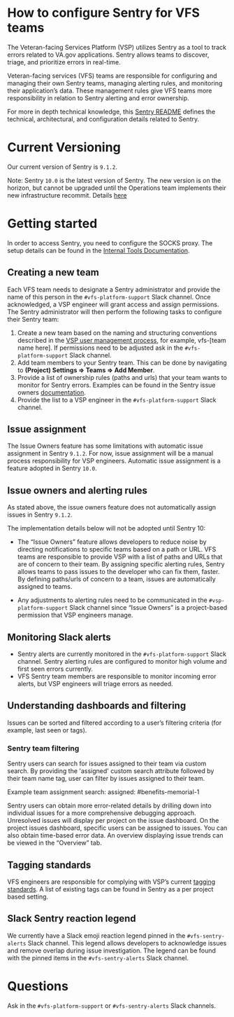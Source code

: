 # How to configure Sentry for VFS teams

The Veteran-facing Services Platform (VSP) utilizes Sentry as a tool to track errors related to VA.gov applications. Sentry allows teams to discover, triage, and prioritize errors in real-time. 

Veteran-facing services (VFS) teams are responsible for configuring and managing their own Sentry teams, managing alerting rules, and monitoring their application’s data. These management rules give VFS teams more responsibility in relation to Sentry alerting and error ownership.

For more in depth technical knowledge, this [Sentry README](https://github.com/department-of-veterans-affairs/devops/blob/master/ansible/deployment/config/sentry/README.md#runningtesting-sentry-locally) defines the technical, architectural, and configuration details related to Sentry.

# Current Versioning
Our current version of Sentry is `9.1.2`. 

Note: Sentry `10.0` is the latest version of Sentry. The new version is on the horizon, but cannot be upgraded until the Operations team implements their new infrastructure recommit. Details [here](https://github.com/department-of-veterans-affairs/va.gov-team/pull/7989) 

# Getting started
In order to access Sentry, you need to configure the SOCKS proxy. The setup details can be found in the [Internal Tools Documentation](https://github.com/department-of-veterans-affairs/va.gov-team/blob/master/platform/engineering/internal-tools.md).

## Creating a new team
Each VFS team needs to designate a Sentry administrator and provide the name of this person in the `#vfs-platform-support` Slack channel. Once acknowledged, a VSP engineer will grant access and assign permissions. The Sentry administrator will then perform the following tasks to configure their Sentry team:

1. Create a new team based on the naming and structuring conventions described in the [VSP user management process](https://github.com/department-of-veterans-affairs/va.gov-team/blob/master/platform/engineering/vsp_user_managment_process.md), for example, vfs-[team name here]. If permissions need to be adjusted ask in the `#vfs-platform-support` Slack channel.
2. Add team members to your Sentry team. This can be done by navigating to **(Project) Settings => Teams => Add Member**.
3. Provide a list of ownership rules (paths and urls) that your team wants to monitor for Sentry errors. Examples can be found in the Sentry issue owners [documentation](https://docs.sentry.io/workflow/issue-owners/#configuration).
4. Provide the list to a VSP engineer in the `#vfs-platform-support` Slack channel. 

## Issue assignment
The Issue Owners feature has some limitations with automatic issue assignment in Sentry `9.1.2`. For now, issue assignment will be a manual process responsibility for VSP engineers. Automatic issue assignment is a feature adopted in Sentry `10.0`.

## Issue owners and alerting rules
As stated above, the issue owners feature does not automatically assign issues in Sentry `9.1.2`. 

The implementation details below will not be adopted until Sentry 10:
* The “Issue Owners” feature allows developers to reduce noise by directing notifications to specific teams based on a path or URL. VFS teams are responsible to provide VSP with a list of paths and URLs that are of concern to their team. By assigning specific alerting rules, Sentry allows teams to pass issues to the developer who can fix them, faster. By defining paths/urls of concern to a team, issues are automatically assigned to teams.

* Any adjustments to alerting rules need to be communicated in the `#vsp-platform-support` Slack channel since “Issue Owners” is a project-based permission that VSP engineers manage.

## Monitoring Slack alerts
* Sentry alerts are currently monitored in the `#vfs-platform-support` Slack channel. Sentry alerting rules are configured to monitor high volume and first seen errors currently.
* VFS Sentry team members are responsible to monitor incoming error alerts, but VSP engineers will triage errors as needed.


## Understanding dashboards and filtering
Issues can be sorted and filtered according to a user’s filtering criteria (for example, last seen or tags). 

### Sentry team filtering
Sentry users can search for issues assigned to their team via custom search. By providing the 'assigned' custom search attribute followed by their team name tag, user can filter by issues assigned to their team.

Example team assignment search: assigned: #benefits-memorial-1 

Sentry users can obtain more error-related details by drilling down into individual issues for a more comprehensive debugging approach. Unresolved issues will display per project on the issue dashboard. On the project issues dashboard, specific users can be assigned to issues. You can also obtain time-based error data. An overview displaying issue trends can be viewed in the “Overview” tab.

## Tagging standards

VFS engineers are  responsible for complying with VSP’s current [tagging standards](https://github.com/department-of-veterans-affairs/va.gov-team/blob/master/platform/engineering/sentry-tagging-standards.md). A list of existing tags can be found in Sentry as a per project based setting.

## Slack Sentry reaction legend
We currently have a Slack emoji reaction legend pinned in the `#vfs-sentry-alerts` Slack channel. This legend allows developers to acknowledge issues and remove overlap during issue investigation. The legend can be found with the pinned items in the `#vfs-sentry-alerts` Slack channel.

# Questions
Ask in the `#vfs-platform-support` or `#vfs-sentry-alerts` Slack channels.
